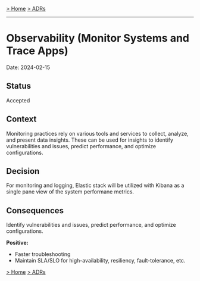 [> Home](../README.md)    [> ADRs](README.md)

---

# Observability (Monitor Systems and Trace Apps)

Date: 2024-02-15

## Status

Accepted

## Context

Monitoring practices rely on various tools and services to collect, analyze, and present data insights. These can be used for insights to identify vulnerabilities and issues, predict performance, and optimize configurations.

## Decision

For monitoring and logging, Elastic stack will be utilized with Kibana as a single pane view of the system performane metrics. 

## Consequences
Identify vulnerabilities and issues, predict performance, and optimize configurations.

**Positive:**

- Faster troubleshooting
- Maintain SLA/SLO for high-availability, resiliency, fault-tolerance, etc.


[> Home](../README.md)    [> ADRs](README.md)
